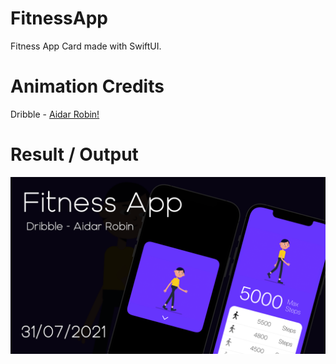# FitnessApp
Fitness App Card made with SwiftUI.

# Animation Credits
Dribble - [Aidar Robin!](https://dribbble.com/shots/6599472-Character-Walk-Cycle)


# Result / Output
![Image of Output](https://github.com/TheAppWizard/FitnessApp/blob/main/fitop.png)
